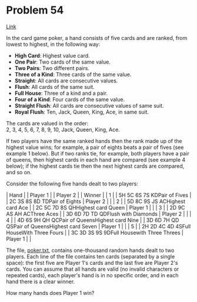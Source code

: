 # Problem 54

[Link](https://projecteuler.net/problem=54)

In the card game poker, a hand consists of five cards and are ranked, from lowest to highest, in the following way:

*   **High Card**: Highest value card.
*   **One Pair**: Two cards of the same value.
*   **Two Pairs**: Two different pairs.
*   **Three of a Kind**: Three cards of the same value.
*   **Straight**: All cards are consecutive values.
*   **Flush**: All cards of the same suit.
*   **Full House**: Three of a kind and a pair.
*   **Four of a Kind**: Four cards of the same value.
*   **Straight Flush**: All cards are consecutive values of same suit.
*   **Royal Flush**: Ten, Jack, Queen, King, Ace, in same suit.

The cards are valued in the order:  
2, 3, 4, 5, 6, 7, 8, 9, 10, Jack, Queen, King, Ace.

If two players have the same ranked hands then the rank made up of the highest value wins; for example, a pair of eights beats a pair of fives (see example 1 below). But if two ranks tie, for example, both players have a pair of queens, then highest cards in each hand are compared (see example 4 below); if the highest cards tie then the next highest cards are compared, and so on.

Consider the following five hands dealt to two players:

| Hand |  | Player 1                                      |  | Player 2                                       |          | Winner |
| 1    |  | 5H 5C 6S 7S KDPair of Fives                   |  | 2C 3S 8S 8D TDPair of Eights                   | Player 2 |        |
| 2    |  | 5D 8C 9S JS ACHighest card Ace                |  | 2C 5C 7D 8S QHHighest card Queen               | Player 1 |        |
| 3    |  | 2D 9C AS AH ACThree Aces                      |  | 3D 6D 7D TD QDFlush  with Diamonds             | Player 2 |        |
| 4    |  | 4D 6S 9H QH QCPair of QueensHighest card Nine |  | 3D 6D 7H QD QSPair of QueensHighest card Seven | Player 1 |        |
| 5    |  | 2H 2D 4C 4D 4SFull HouseWith Three Fours      |  | 3C 3D 3S 9S 9DFull Housewith Three Threes      | Player 1 |        |

The file, [poker.txt](resources/documents/0054_poker.txt), contains one-thousand random hands dealt to two players. Each line of the file contains ten cards (separated by a single space): the first five are Player 1's cards and the last five are Player 2's cards. You can assume that all hands are valid (no invalid characters or repeated cards), each player's hand is in no specific order, and in each hand there is a clear winner.

How many hands does Player 1 win?